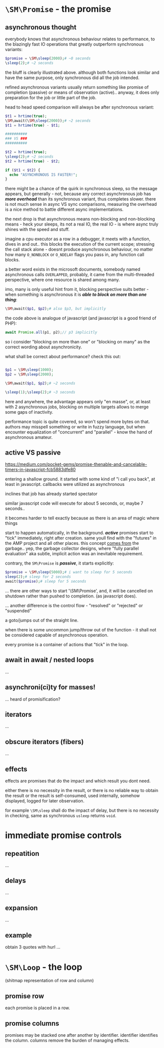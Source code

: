 # `\SM\Promise` - the promise

## asynchronous thought

everybody knows that asynchronous behaviour
relates to performance, to the blazingly fast
IO operations that greatly outperform synchronous
variants:

```php
$promise = \SM\sleep(2000);# ~0 seconds
\sleep(2);# ~2 seconds
```

the bluff is clearly illustrated above.
although both functions look similar and
have the same purpose, only synchronous did
all the job intended.

refined asynchronous variants usually return
something like promise of completion (passive) or
means of observation (active)..
anyway, it does only preparation for the job or
little part of the job.

head to head speed comparison
will always be after synchronous variant:
```php
$t1 = hrtime(true);
\SM\await(\SM\sleep(2000));# ~2 seconds
$t1 = hrtime(true) - $t1;

##########
### VS ###
##########

$t2 = hrtime(true);
\sleep(2);# ~2 seconds
$t2 = hrtime(true) - $t2;

if ($t1 < $t2) {
  echo "ASYNCHRONOUS IS FASTER!";
}
```
there might be a chance of the quirk
in synchronous sleep, so the message appears,
but generally - not,
because any correct asynchronous job has
***more overhead*** than its synchronous variant,
thus completes slower.
there is not much sense in async VS sync comparisons,
measuring the overhead is a nice method
to battle different async implementations.

the next drop is that asynchronous
means non-blocking and non-blocking means -
heck your sleeps, its not a real IO,
the real IO - is where async truly shines
with the speed and stuff.

imagine a cpu executor as a row in a debugger,
it meets with a function, dives in and out..
this blocks the execution of the current scope;
stressing the call stack alone -
doesnt produce asynchronous behaviour,
no matter how many `O_NONBLOCK` or `O_NDELAY`
flags you pass in, any function call blocks.

a better word exists in the microsoft documents,
somebody named asynchronous calls `OVERLAPPED`,
probably, it came from the multi-threaded
perspective, where one resource is shared among many.

imo, many is only useful hint from it,
blocking perspective suits better -
when something is asynchronous it is
***able to block on more than one thing***:
```php
\SM\await($p1, $p2);# also $p3, but implicitly
```
the code above is analogue of javascript
(and javascript is a good friend of PHP):
```javascript
await Promise.all(p1, p2);// p3 implicitly
```
so i consider "blocking on more than one" or
"blocking on many" as the correct wording
about asynchronicity.

what shall be correct about performance?
check this out:
```php

$p1 = \SM\sleep(1000);
$p2 = \SM\sleep(2000);

\SM\await($p1, $p2);# ~2 seconds

\sleep(1);\sleep(2);# ~3 seconds

```
here and anywhere,
the advantage appears only "en masse",
or, at least with 2 asynchronous jobs,
blocking on multiple targets allows
to merge some gaps of inactivity.

performance topic is quite covered,
so won't spend more bytes on that.
authors may misspell something or
write in fuzzy language,
but when encounter equalization of
"concurrent" and "parallel" -
know the hand of asynchronous amateur.

## active VS passive

https://medium.com/pocket-gems/promise-thenable-and-cancelable-timers-in-javascript-fcb5883dfe80

entering a shallow ground.
it started with some kind of "i call you back",
at least in javascript.
callbacks were utilized as asynchronous 


inclines that
job has already started
spectator

similar javascript code will execute
for about 5 seconds, or, maybe 7 seconds..


it becomes harder to tell exactly
because
as there is an area of magic where things

start to happen automatically, in the background.
***active*** promises start to "tick" immediately,
right after creation. same youll find with
the "futures" in the AMP project and all other places.
this concept [comes from][history] the garbage..
yep, the garbage collector designs,
where "fully parallel evaluation" aka subtle,
implicit action was an inevitable requirement.

contrary, the `SM\Promise` is ***passive***,
it starts explicitly:
```php
$promise = \SM\sleep(5000);# i want to sleep for 5 seconds
sleep(2);# sleep for 2 seconds
await($promise);# sleep for 5 seconds
```



...
there are other ways to start '\SM\Promise',
and, it will be cancelled on shutdown rather than
pushed to completion. (as javascript does).

...
another difference is the control flow -
"resolved" or "rejected" or "suspended"

a goto/jumps out of the straight line.

when there is some uncommon jump/throw
out of the function - it shall not be considered
capable of asynchronous operation.

every promise is a container of actions
that "tick" in the loop.

## await in await / nested loops
...

## asynchroni(ci)ty for masses!
...
heard of promisification?

## iterators
...

## obscure iterators (fibers)
...


## effects

effects are promises that do the impact and
which result you dont need.

either there is no necessity in the result, or
there is no reliable way to obtain the result
or the result is self-consumed, used internally,
somehow displayed, logged for later observation.

for example `\SM\sleep` shall do the impact of delay,
but there is no necessity in checking,
same as synchronous `usleep` returns `void`.

# immediate promise controls
## repeatition
...
## delays
...
## expansion
...
## example
obtain 3 quotes with hurl
...

# `\SM\Loop` - the loop
(shitmap representation of row and column)

## promise row
each promise is placed in a row.

## promise columns
promises may be stacked one after another by identifier.
identifier identifies the column.
columns remove the burden of managing effects.


<!-- links {{{ -->

[history]: https://samsaccone.com/posts/history-of-promises.html

<!-- }}} -->

